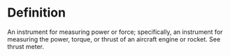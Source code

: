 # Definition

An instrument for measuring power or force; specifically, an instrument
for measuring the power, torque, or thrust of an aircraft engine or
rocket. See thrust meter.

